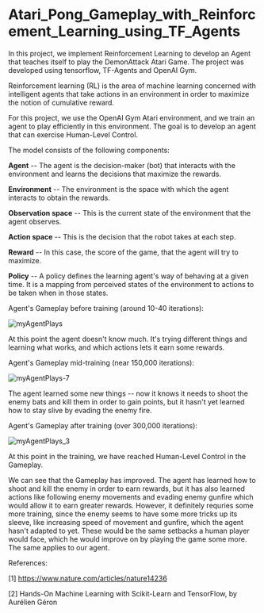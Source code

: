 # Atari_Pong_Gameplay_with_Reinforcement_Learning_using_TF_Agents

In this project, we implement Reinforcement Learning to develop an Agent that teaches itself to play the DemonAttack Atari Game. The project was developed using tensorflow, TF-Agents and OpenAI Gym.

Reinforcement learning (RL) is the area of machine learning concerned with intelligent agents that take actions in an environment in order to maximize the notion of cumulative reward.

For this project, we use the OpenAI Gym Atari environment, and we train an agent to play efficiently in this environment. The goal is to develop an agent that can exercise Human-Level Control.

The model consists of the following components:

**Agent** -- The agent is the decision-maker (bot) that interacts with the environment and learns the decisions that maximize the rewards.

**Environment** -- The environment is the space with which the agent interacts to obtain the rewards. 

**Observation space** -- This is the current state of the environment that the agent observes.

**Action space** -- This is the decision that the robot takes at each step.

**Reward** -- In this case, the score of the game, that the agent will try to maximize.

**Policy** -- A policy defines the learning agent's way of behaving at a given time. It is a mapping from perceived states of the environment to actions to be taken when in those states.

Agent's Gameplay before training (around 10-40 iterations):

![myAgentPlays](https://user-images.githubusercontent.com/61733487/208229578-4fdb02bf-f09d-472a-807e-215b01df1f6b.gif)

At this point the agent doesn't know much. It's trying different things and learning what works, and which actions lets it earn some rewards.

Agent's Gameplay mid-training (near 150,000 iterations):

![myAgentPlays-7](https://user-images.githubusercontent.com/61733487/208229643-b8eeedd7-ae45-43e4-803a-399af94e5654.gif)

The agent learned some new things -- now it knows it needs to shoot the enemy bats and kill them in order to gain points, but it hasn't yet learned how to stay slive by evading the enemy fire.

Agent's Gameplay after training (over 300,000 iterations):

![myAgentPlays_3](https://user-images.githubusercontent.com/61733487/208229684-95d9edf8-c12d-4317-8e3f-7dd685ef7a6e.gif)

At this point in the training, we have reached Human-Level Control in the Gameplay.

We can see that the Gameplay has improved. The agent has learned how to shoot and kill the enemy in order to earn rewards, but it has also learned actions like following enemy movements and evading enemy gunfire which would allow it to earn greater rewards. However, it definitely requries some more training, since the enemy seems to have some more tricks up its sleeve, like increasing speed of movement and gunfire, which the agent hasn't adapted to yet. These would be the same setbacks a human player would face, which he would improve on by playing the game some more. The same applies to our agent. 

References:

[1] https://www.nature.com/articles/nature14236

[2] Hands-On Machine Learning with Scikit-Learn and TensorFlow, by Aurélien Géron
